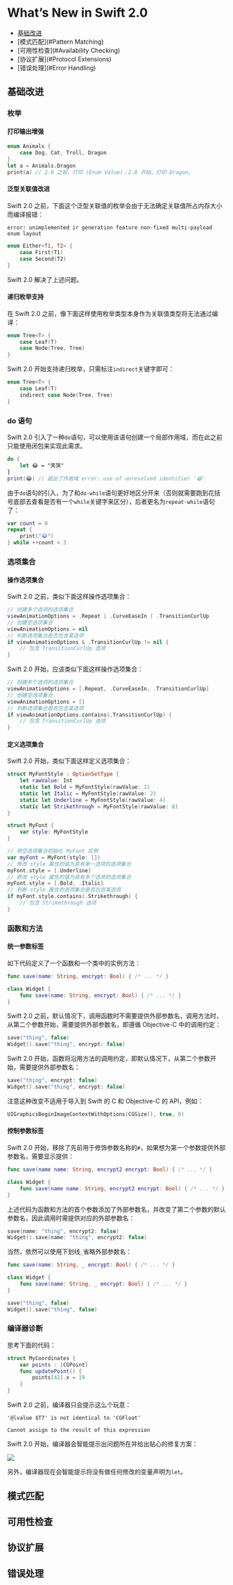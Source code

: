 # What’s New in Swift 2.0

- [基础改进](#Fundamentals)
- [模式匹配](#Pattern Matching)    
- [可用性检查](#Availability Checking)
- [协议扩展](#Protocol Extensions)
- [错误处理](#Error Handling)

<a name="Fundamentals"></a>
## 基础改进

### 枚举

#### 打印输出增强

```swift
enum Animals {
    case Dog, Cat, Troll, Dragon
}
let a = Animals.Dragon
print(a) // 2.0 之前，打印 (Enum Value)；2.0 开始，打印 Dragon。
```

#### 泛型关联值改进

Swift 2.0 之前，下面这个泛型关联值的枚举会由于无法确定关联值所占内存大小而编译报错：

`error: unimplemented ir generation feature non-fixed multi-payload enum layout`

```swift
enum Either<T1, T2> {
    case First(T1)
    case Second(T2)
}
```

Swift 2.0 解决了上述问题。

#### 递归枚举支持

在 Swift 2.0 之前，像下面这样使用枚举类型本身作为关联值类型将无法通过编译：

```swift
enum Tree<T> {
    case Leaf(T)
    case Node(Tree, Tree)
}
```

Swift 2.0 开始支持递归枚举，只需标注`indirect`关键字即可：

```swift
enum Tree<T> {
    case Leaf(T)
    indirect case Node(Tree, Tree)
}
```

### do 语句

Swift 2.0 引入了一种`do`语句，可以使用该语句创建一个局部作用域，而在此之前只能使用闭包来实现此需求。

```swift
do {
    let 😂 = "笑哭"
}
print(😂) // 超出了作用域 error: use of unresolved identifier '😂'
```

由于`do`语句的引入，为了和`do-while`语句更好地区分开来（否则就需要跑到花括号底部去查看是否有一个`while`关键字来区分），后者更名为`repeat-while`语句了：

```swift
var count = 0
repeat {
    print("😂")
} while ++count < 3
```

### 选项集合

#### 操作选项集合

Swift 2.0 之前，类似下面这样操作选项集合：

```swift
// 创建多个选项的选项集合
viewAnimationOptions = .Repeat | .CurveEaseIn | .TransitionCurlUp 
// 创建空选项集合
viewAnimationOptions = nil 
// 判断选项集合是否包含某选项
if viewAnimationOptions & .TransitionCurlUp != nil {
    // 包含 TransitionCurlUp 选项
}
```

Swift 2.0 开始，应该类似下面这样操作选项集合：

```swift
// 创建多个选项的选项集合
viewAnimationOptions = [.Repeat, .CurveEaseIn, .TransitionCurlUp]
// 创建空选项集合
viewAnimationOptions = []
// 判断选项集合是否包含某选项
if viewAnimationOptions.contains(.TransitionCurlUp) {
    // 包含 TransitionCurlUp 选项
}
```

#### 定义选项集合

Swift 2.0 开始，类似下面这样定义选项集合：

```swift
struct MyFontStyle : OptionSetType {
    let rawValue: Int
    static let Bold = MyFontStyle(rawValue: 1)
    static let Italic = MyFontStyle(rawValue: 2)
    static let Underline = MyFontStyle(rawValue: 4)
    static let Strikethrough = MyFontStyle(rawValue: 8)
}

struct MyFont {
    var style: MyFontStyle
}

// 用空选项集合初始化 MyFont 实例
var myFont = MyFont(style: [])
// 修改 style 属性的值为具有单一选项的选项集合
myFont.style = [.Underline]
// 修改 style 属性的值为具有多个选项的选项集合
myFont.style = [.Bold, .Italic]
// 判断 style 属性的选项集合是否包含某选项
if myFont.style.contains(.Strikethrough) {
    // 包含 Strikethrough 选项
}
```

### 函数和方法

#### 统一参数标签

如下代码定义了一个函数和一个类中的实例方法：

```swift
func save(name: String, encrypt: Bool) { /* ... */ }

class Widget {
    func save(name: String, encrypt: Bool) { /* ... */ }
}
```

Swift 2.0 之前，默认情况下，调用函数时不需要提供外部参数名，调用方法时，从第二个参数开始，需要提供外部参数名，即遵循 Objective-C 中的调用约定：

```swift
save("thing", false)
Widget().save("thing", encrypt: false)
```

Swift 2.0 开始，函数将沿用方法的调用约定，即默认情况下，从第二个参数开始，需要提供外部参数名：

```swift
save("thing", encrypt: false)
Widget().save("thing", encrypt: false)
```

注意这种改变不适用于导入到 Swift 的 C 和 Objective-C 的 API，例如：

```swift
UIGraphicsBeginImageContextWithOptions(CGSize(), true, 0)
```

#### 控制参数标签

Swift 2.0 开始，移除了先前用于修饰参数名称的`#`，如果想为第一个参数提供外部参数名，需要显示提供：

```swift
func save(name name: String, encrypt2 encrypt: Bool) { /* ... */ }

class Widget {
    func save(name name: String, encrypt2 encrypt: Bool) { /* ... */ }
}
```

上述代码为函数和方法的首个参数添加了外部参数名，并改变了第二个参数的默认参数名，因此调用时需提供对应的外部参数名：

```swift
save(name: "thing", encrypt2: false)
Widget().save(name: "thing", encrypt2: false)
```

当然，依然可以使用下划线`_`省略外部参数名：

```swift
func save(name: String, _ encrypt: Bool) { /* ... */ }

class Widget {
    func save(name: String, _ encrypt: Bool) { /* ... */ }
}
```

```swift
save("thing", false)
Widget().save("thing", false)
```

### 编译器诊断

思考下面的代码：

```swift
struct MyCoordinates {
    var points : [CGPoint]
    func updatePoint() {
        points[42].x = 19
    }
}
```

Swift 2.0 之前，编译器只会提示这么个玩意：

`'@lvalue $T7' is not identical to 'CGFloat'`

`Cannot assign to the result of this expression`

Swift 2.0 开始，编译器会智能提示出问题所在并给出贴心的修复方案：

![](Diagnostics.png)

另外，编译器现在会智能提示将没有做任何修改的变量声明为`let`。

<a name="Pattern Matching"></a>
## 模式匹配

<a name="Availability Checking"></a>
## 可用性检查

<a name="Protocol Extensions"></a>
## 协议扩展

<a name="Error Handling"></a>
## 错误处理
